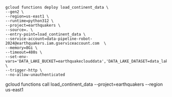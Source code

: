 ```shell
gcloud functions deploy load_continent_data \
--gen2 \
--region=us-east1 \
--runtime=python312 \
--project=earthquakers \
--source=. \
--entry-point=load_continent_data \
--service-account=data-pipeline-robot-2024@earthquakers.iam.gserviceaccount.com	 \
--memory=8Gi \
--timeout=480s \
--set-env-vars='DATA_LAKE_BUCKET=earthquakeclouddata','DATA_LAKE_DATASET=data_lake','DATA_LAKE_CORE=core' \
--trigger-http \
--no-allow-unauthenticated  
```
gcloud functions call load_continent_data --project=earthquakers --region us-east1
